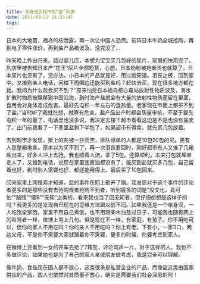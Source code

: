 ```yaml
---
title: 亲身经历超市抢“盐”风波
date: 2011-03-17 21:23:47
tags:
---
```

日本的大地震，福岛的核泄露，再一次让中国人恐慌。前阵日本牛奶全城抢购，再到电子零件涨价，再到盐产品被波及，没完没了…

昨天晚上外出归来，路过婴儿店，本想为宝宝买几包好的尿片，家里的快用完了，到店里被告知日本产“花王”尿片全部短货，心想，日本奶粉被抢断货也就算了，日本尿片也没有了。没办法，小日本的产品就是好，用过就知道。沮丧之极，回到家中。又接到亲人电话，问楼下周围边还能买到盐吗？赶快去买，现在很多地方都在抢。我问为什么盐会买不到？“原来怕受日本福岛核心电站放射性物质波及，海水扩散时物质被飘移到中国沿海，到时海产盐就会有大量的放射性物质遗留在里面，食用会对身体造成危害。最好先屯积一年左右的食盐量。老家现在市面上都买不到了盐。”当时听了我就在想，就算有危害，盐产品出产时都会质量审核，不至于要先屯积一年的量了，电话里也没多说，我决定去楼下超市看看这边是不是也没有盐卖了。出门前我看了一下家里盐剩下半包了，如果超市有得卖，就先买几包放着。

去到超市才发现，架上的盐被一抄而空，排队埋单的人都是10包20包的买。更有人是整箱地拿。原本以为买不到了，再一次沮丧要回时，刚好超市有人又推了几箱盐出来，好多人冲上去抢。我也顺着人流，拿了5包。还算顺利，本来打包就埋单走人了，又接到电话，说现在家里连酱油都没有了，能买到盐就买多几包，自己留着也好，到时别人需要也好，都还能用得上。最后买了10包回来。 

回来家里上网搜索才知道，盐的事件在网上砸开了锅。我发现对于这个事件的评论者更多的是那些没有去抢购或者抢购不到者，听到最多的词是“没文化，真可怕”“脑残”“傻B”“无知”之类的。看来我也当了回无知者，但仔细想想是这样子的吗？我更多的是发现自已现在的思维方法跟以前不同。如果我还是一个单身汉，一人吃饱全家饱，家里不用自己煮饭，也不用跟柴木油盐过日子，可能我也随着网上的叫骂者一样，微博上骂上几句。但是现在不一样，有家庭，有孩子。你不用吃可以，但你的家人不用吃吗？你的亲人不用吃吗？你上有老，下有小，一家3口，两边父母，不是你不需要大家就跟着你不需要，更多的时候，你要考虑到家人。

在微博上还看到一女的开车去抢了7箱盐，评论骂声一片。对于这样的人，我也不多做评论，如果她也是为了自己的家人亲戚朋友做考虑，我是完全可以理解。

像牛奶、食品现在国人都不放心，这类很多是私营企业的产品，而像盐这类由国家供应的产品，国人也依然对其质量不放心，确实是需要我们社会深思的阿！
